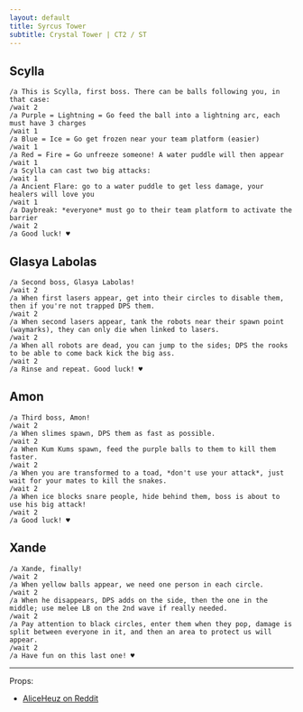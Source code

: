 ```yaml
---
layout: default
title: Syrcus Tower
subtitle: Crystal Tower | CT2 / ST
---
```


## Scylla

	/a This is Scylla, first boss. There can be balls following you, in that case:
	/wait 2
	/a Purple = Lightning = Go feed the ball into a lightning arc, each must have 3 charges
	/wait 1
	/a Blue = Ice = Go get frozen near your team platform (easier)
	/wait 1
	/a Red = Fire = Go unfreeze someone! A water puddle will then appear
	/wait 1
	/a Scylla can cast two big attacks:
	/wait 1
	/a Ancient Flare: go to a water puddle to get less damage, your healers will love you
	/wait 1
	/a Daybreak: *everyone* must go to their team platform to activate the barrier
	/wait 2
	/a Good luck! ♥

## Glasya Labolas

	/a Second boss, Glasya Labolas!
	/wait 2
	/a When first lasers appear, get into their circles to disable them, then if you're not trapped DPS them.
	/wait 2
	/a When second lasers appear, tank the robots near their spawn point (waymarks), they can only die when linked to lasers.
	/wait 2
	/a When all robots are dead, you can jump to the sides; DPS the rooks to be able to come back kick the big ass.
	/wait 2
	/a Rinse and repeat. Good luck! ♥

## Amon

	/a Third boss, Amon!
	/wait 2
	/a When slimes spawn, DPS them as fast as possible.
	/wait 2
	/a When Kum Kums spawn, feed the purple balls to them to kill them faster.
	/wait 2
	/a When you are transformed to a toad, *don't use your attack*, just wait for your mates to kill the snakes.
	/wait 2
	/a When ice blocks snare people, hide behind them, boss is about to use his big attack!
	/wait 2
	/a Good luck! ♥

## Xande

	/a Xande, finally!
	/wait 2
	/a When yellow balls appear, we need one person in each circle.
	/wait 2
	/a When he disappears, DPS adds on the side, then the one in the middle; use melee LB on the 2nd wave if really needed.
	/wait 2
	/a Pay attention to black circles, enter them when they pop, damage is split between everyone in it, and then an area to protect us will appear.
	/wait 2
	/a Have fun on this last one! ♥

-----

Props:

* [AliceHeuz on Reddit](http://www.reddit.com/r/ffxiv/comments/2ay4en/syrcus_tower_macros_to_explain_the_fights/)